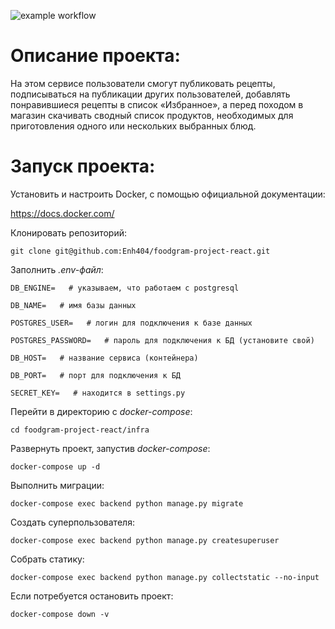 ![example workflow](https://github.com/Enh404/foodgram-project-react/actions/workflows/main.yml/badge.svg)
# Описание проекта:

На этом сервисе пользователи смогут публиковать рецепты, подписываться на публикации других пользователей, добавлять понравившиеся рецепты в список «Избранное», а перед походом в магазин скачивать сводный список продуктов, необходимых для приготовления одного или нескольких выбранных блюд.

# Запуск проекта:

Установить и настроить Docker, с помощью официальной документации:

https://docs.docker.com/

Клонировать репозиторий:

`git clone git@github.com:Enh404/foodgram-project-react.git`

Заполнить _.env-файл_:

```DB_ENGINE=   # указываем, что работаем с postgresql```

```DB_NAME=   # имя базы данных```

```POSTGRES_USER=   # логин для подключения к базе данных```

```POSTGRES_PASSWORD=   # пароль для подключения к БД (установите свой)```

```DB_HOST=   # название сервиса (контейнера)```

```DB_PORT=   # порт для подключения к БД```

```SECRET_KEY=   # находится в settings.py```

 Перейти в директорию с _docker-compose_:

`cd foodgram-project-react/infra`

Развернуть проект, запустив _docker-compose_:

`docker-compose up -d`

Выполнить миграции:

`docker-compose exec backend python manage.py migrate`

Создать суперпользователя:

`docker-compose exec backend python manage.py createsuperuser`

Собрать статику:

`docker-compose exec backend python manage.py collectstatic --no-input`

Если потребуется остановить проект:

`docker-compose down -v`
